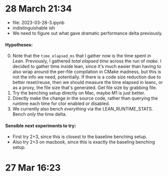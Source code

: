 # 28 March 21:34  
- file: 2023-03-28-3.ipynb
- indistinguishable ish
- We need to figure out what gave dramatic performance delta previously.
#### Hypotheses:

0. Note that the `time_elapsed_ms` that I gather now is the time spent *in Lean*.
   Previously, I gathered *total elapsed time* across the run of *make*.
   I decided to gather time inside lean, since it's much easier than having
   to also wrap around the per-file compilation in CMake madness, but this is
   not the info we need, potentially. If there is a code size reduction due to 
   better reset/reuse, then we should measure the time elapsed in leanc, or 
   as a proxy, the file size that's generated. Get file size by grabbing file.
1. Try the benching setup directly on Mac, maybe M1 is just better.
2. Directly make the change in the source code, rather than querying the runtime each time 
   for ctor enabled or disabled.
3. We currently also bench *everything* via the LEAN_RUNTIME_STATS.
   Bench *only* the time delta.

#### Sensible next experiments to try:

- First try 2+3, since this is closest to the baseline benching setup.
- Also try 2+3 on macbook, since this is exactly the baseling benching setup.

# 27 Mar 16:23 

